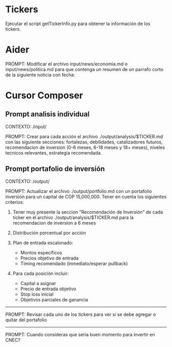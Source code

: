 # Tickers

Ejecutar el script getTickerInfo.py para obtener la información de los tickers.

# Aider

PROMPT: Modificar el archivo input/news/economia.md o input/news/politica.md para que contenga un resumen de un parrafo corto de la siguiente noticia con fecha:

# Cursor Composer

## Prompt analisis individual

CONTEXTO: /input/

PROMPT: Crear para cada acción el archivo ./output/analysis/$TICKER.md con las siguiente secciones: fortalezas, debilidades, catalizadores futuros, recomendacion de inversion (0-6 meses, 6-18 meses y 18+ meses), niveles tecnicos relevantes, estrategia recomendada.

## Prompt portafolio de inversión

CONTEXTO: /output/

PROMPT: Actualizar el archivo ./output/portfolio.md con un portafolio inversión para un capital de COP 15,000,000. Tener en cuenta los siguientes criterios:

1. Tener muy presente la seccion "Recomendación de Inversión" de cada ticker en el archivo ./output/analysis/$TICKER.md para la recomendacion de inversion a 6 meses
2. Distribución porcentual por acción
3. Plan de entrada escalonado:

   - Montos específicos
   - Precios objetivo de entrada
   - Timing recomendado (inmediato/esperar pullback)

4. Para cada posición incluir:

   - Capital a asignar
   - Precio de entrada objetivo
   - Stop loss inicial
   - Objetivos parciales de ganancia

---

PROMPT: Revisar cada uno de los tickers para ver si se debe agregar o quitar del portafolio

---

PROMPT: Cuando consideras que seria buen momento para invertir en CNEC?
